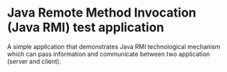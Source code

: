 # Java Remote Method Invocation (Java RMI) test application
A simple application that demonstrates Java RMI technological mechanism which can pass information and communicate between two application (server and client).